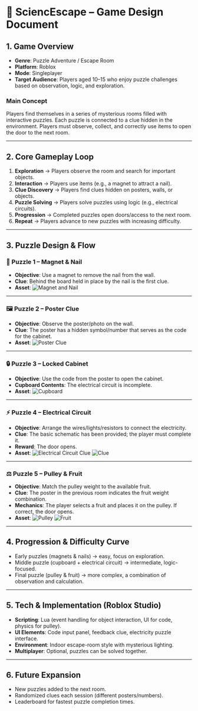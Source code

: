 # 🔐 SciencEscape – Game Design Document

## 1. Game Overview
- **Genre**: Puzzle Adventure / Escape Room
- **Platform**: Roblox
- **Mode**: Singleplayer
- **Target Audience**: Players aged 10–15 who enjoy puzzle challenges based on observation, logic, and exploration.

### Main Concept
Players find themselves in a series of mysterious rooms filled with interactive puzzles.
Each puzzle is connected to a clue hidden in the environment. Players must observe, collect, and correctly use items to open the door to the next room.

---

## 2. Core Gameplay Loop
1. **Exploration** → Players observe the room and search for important objects.
2. **Interaction** → Players use items (e.g., a magnet to attract a nail).
3. **Clue Discovery** → Players find clues hidden on posters, walls, or objects.
4. **Puzzle Solving** → Players solve puzzles using logic (e.g., electrical circuits).
5. **Progression** → Completed puzzles open doors/access to the next room.
6. **Repeat** → Players advance to new puzzles with increasing difficulty.

---

## 3. Puzzle Design & Flow

### 🧲 Puzzle 1 – Magnet & Nail
- **Objective**: Use a magnet to remove the nail from the wall.
- **Clue**: Behind the board held in place by the nail is the first clue.
- **Asset**:
![Magnet and Nail](assets/ss1.png)

---

### 🖼️ Puzzle 2 – Poster Clue
- **Objective**: Observe the poster/photo on the wall.
- **Clue**: The poster has a hidden symbol/number that serves as the code for the cabinet.
- **Asset**:
![Poster Clue](./assets/ss4.png)

---

### 🔒 Puzzle 3 – Locked Cabinet
- **Objective**: Use the code from the poster to open the cabinet.
- **Cupboard Contents**: The electrical circuit is incomplete.
- **Asset**:
![Cupboard](./assets/ss5.png)

---

### ⚡ Puzzle 4 – Electrical Circuit
- **Objective**: Arrange the wires/lights/resistors to connect the electricity.
- **Clue**: The basic schematic has been provided; the player must complete it.
- **Reward**: The door opens.
- **Asset**:
![Electrical Circuit Clue](./assets/ss2.png)
![Clue](./assets/ss3.png)

---

### ⚖️ Puzzle 5 – Pulley & Fruit
- **Objective**: Match the pulley weight to the available fruit.
- **Clue**: The poster in the previous room indicates the fruit weight combination.
- **Mechanics**: The player selects a fruit and places it on the pulley. If correct, the door opens.
- **Asset**:
![Pulley](./assets/ss9.png)
![Fruit](./assets/ss8.png)

---

## 4. Progression & Difficulty Curve
- Early puzzles (magnets & nails) → easy, focus on exploration.
- Middle puzzle (cupboard + electrical circuit) → intermediate, logic-focused.
- Final puzzle (pulley & fruit) → more complex, a combination of observation and calculation.

---

## 5. Tech & Implementation (Roblox Studio)
- **Scripting**: Lua (event handling for object interaction, UI for code, physics for pulley).
- **UI Elements**: Code input panel, feedback clue, electricity puzzle interface.
- **Environment**: Indoor escape-room style with mysterious lighting.
- **Multiplayer**: Optional, puzzles can be solved together.

---

## 6. Future Expansion
- New puzzles added to the next room.
- Randomized clues each session (different posters/numbers).
- Leaderboard for fastest puzzle completion times.
